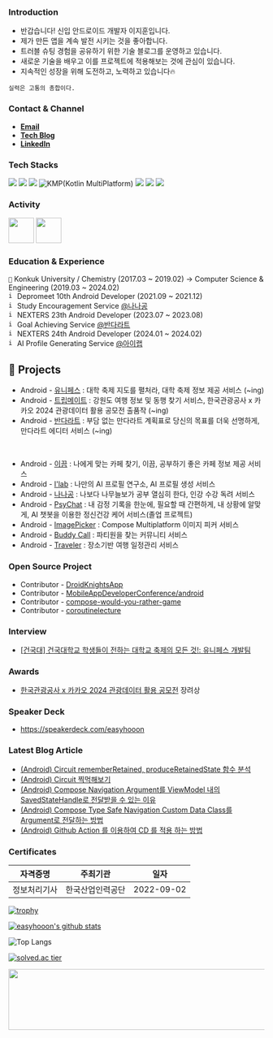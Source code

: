 ### **Introduction**

- 반갑습니다! 신입 안드로이드 개발자 이지훈입니다.
- 제가 만든 앱을 계속 발전 시키는 것을 좋아합니다.
- 트러블 슈팅 경험을 공유하기 위한 기술 블로그를 운영하고 있습니다.
- 새로운 기술을 배우고 이를 프로젝트에 적용해보는 것에 관심이 있습니다. 
- 지속적인 성장을 위해 도전하고, 노력하고 있습니다🔥

```
실력은 고통의 총합이다.
```

### **Contact & Channel**

- **[Email](mraz3068@gmail.com)**
- **[Tech Blog](https://velog.io/@mraz3068)**
- **[LinkedIn](https://www.linkedin.com/in/%EC%A7%80%ED%9B%88-%EC%9D%B4-ab2467220/)**


### **Tech Stacks**
<div>
  <img src="https://img.shields.io/badge/Android-3DDC84?style=for-the-badge&logo=android&logoColor=white"> 
  <img src="https://img.shields.io/badge/Kotlin-7F52FF?style=for-the-badge&logo=kotlin&logoColor=white"> 
  <img src="https://img.shields.io/badge/Jetpack-4285F4?style=for-the-badge&logo=jetpack-compose&logoColor=white"> 
  <img alt="KMP(Kotlin MultiPlatform)" src="https://img.shields.io/static/v1?style=for-the-badge&message=Kotlin+Multiplatform&color=4285F4&logo=Jetpack+Compose&logoColor=FFFFFF&label="/>
  <img src="https://img.shields.io/badge/Java-11B48A?style=for-the-badge&logo=java&logoColor=white">
  <img src="https://img.shields.io/badge/Firebase-FFCA28?style=for-the-badge&logo=firebase&logoColor=white">
  <img src="https://img.shields.io/badge/Python-306998?style=for-the-badge&logo=python&logoColor=white">

### **Activity**

[<img src="https://user-images.githubusercontent.com/70064912/192104232-022954a2-4cc7-4fe8-861e-5a83a1a49e30.png" width="50" height="50">](http://teamnexters.com/)
[<img src="https://github.com/easyhooon/easyhooon/assets/51016231/b7a40a20-f565-428f-a3c4-3c72c552cd6d" width="50" height="50">](https://www.depromeet.com/)

### **Education & Experience**
```🏫``` Konkuk University / Chemistry (2017.03 ~ 2019.02) -> Computer Science & Engineering (2019.03 ~ 2024.02)<br/>
<code><img width="13" height="13" alt="image" src="https://user-images.githubusercontent.com/51016231/200306491-55d3508d-6b85-48ab-b091-651a42f9783c.png"></code> Depromeet 10th Android Developer (2021.09 ~ 2021.12)<br/>
<code><img width="13" height="13" alt="image" src="https://user-images.githubusercontent.com/51016231/200248371-f9ce4b01-b6c4-4ffa-8264-06b186033901.png"></code> Study Encouragement Service [@나나공](https://play.google.com/store/apps/details?id=com.depromeet.sloth)<br/>
<code><img width="13" height="13" alt="image" src="https://github.com/easyhooon/easyhooon/assets/51016231/991cfb10-0dfe-43c0-88bb-9b799cb592ee.png"></code> NEXTERS 23th Android Developer (2023.07 ~ 2023.08)<br/>
<code><img width="13" height="13" alt="image" src="https://github.com/easyhooon/easyhooon/assets/51016231/12b78f23-1a57-49c7-951b-ce8fbfc73aa9.png"></code> Goal Achieving Service [@반다라트](https://play.google.com/store/apps/details?id=com.nexters.bandalart.android)<br/>
<code><img width="13" height="13" alt="image" src="https://github.com/easyhooon/easyhooon/assets/51016231/991cfb10-0dfe-43c0-88bb-9b799cb592ee.png"></code> NEXTERS 24th Android Developer (2024.01 ~ 2024.02)<br/>
<code><img width="13" height="13" alt="image" src="https://github.com/easyhooon/easyhooon/assets/51016231/ebd349df-3c2e-4835-8e5f-a447b3d96695.png"></code> AI Profile Generating Service [@아이랩](https://play.google.com/store/apps/details?id=com.nexters.ilab.android)<br/>

## 📌 Projects
- Android - [유니페스](https://github.com/Project-Unifest/unifest-android) : 대학 축제 지도를 펼처라, 대학 축제 정보 제공 서비스 (~ing)
- Android - [트립메이트](https://github.com/TeamTripmate/tripmate-android) : 강원도 여행 정보 및 동행 찾기 서비스, 한국관광공사 x 카카오 2024 관광데이터 활용 공모전 출품작  (~ing)
- Android - [반다라트](https://github.com/Nexters/BandalArt-Android) : 부담 없는 만다라트 계획표로 당신의 목표를 더욱 선명하게, 만다라트 에디터 서비스 (~ing)
<br>

- Android - [이끔](https://github.com/Wedemy/eggeum-android) : 나에게 맞는 카페 찾기, 이끔, 공부하기 좋은 카페 정보 제공 서비스
- Android - [I'lab](https://github.com/Nexters/ilab-android) : 나만의 AI 프로필 연구소, AI 프로필 생성 서비스
- Android - [나나공](https://github.com/depromeet/sloth-android) : 나보다 나무늘보가 공부 열심히 한다, 인강 수강 독려 서비스 
- Android - [PsyChat](https://github.com/KU-LAST/psychat-android) : 내 감정 기록을 한눈에, 필요할 때 간편하게, 내 상황에 알맞게, AI 챗봇을 이용한 정신건강 케어 서비스(졸업 프로젝트)
- Android - [ImagePicker](https://github.com/KwonDae/ImagePicker) : Compose Multiplatform 이미지 피커 서비스 
- Android - [Buddy Call](https://github.com/easyhooon/BuddyCall) : 파티원을 찾는 커뮤니티 서비스
- Android - [Traveler](https://github.com/heeheejj/Android-Traveler) : 장소기반 여행 일정관리 서비스

### Open Source Project
- Contributor - [DroidKnightsApp](https://github.com/droidknights/DroidKnightsApp)
- Contributor - [MobileAppDeveloperConference/android](https://github.com/MobileAppDeveloperConference/android)
- Contributor - [compose-would-you-rather-game](https://github.com/wisemuji/compose-would-you-rather-game)
- Contributor - [coroutinelecture](https://github.com/seyoungcho2/coroutinelecture)

### Interview
- [[건국대] 건국대학교 학생들이 전하는 대학교 축제의 모든 것!: 유니페스 개발팀](https://m.blog.naver.com/dreamkonkuk/223475025767?referrerCode=1)

### **Awards**
- [한국관광공사 x 카카오 2024 관광데이터 활용 공모전](https://www.2024tourapi.com/) 장려상 

### Speaker Deck
- https://speakerdeck.com/easyhooon

### Latest Blog Article
- [&lpar;Android&rpar; Circuit rememberRetained, produceRetainedState 함수 분석](https://velog.io/@mraz3068/Circuit-rememberRetained-produceRetainedState-Deep-Dive)
- [&lpar;Android&rpar; Circuit 찍먹해보기](https://velog.io/@mraz3068/Circuit-Try-Out)
- [&lpar;Android&rpar; Compose Navigation Argument를 ViewModel 내의 SavedStateHandle로 전달받을 수 있는 이유](https://velog.io/@mraz3068/Why-Compose-Navigation-Argument-Can-Be-Received-By-Savedstatehandle-In-Viewmodel)
- [&lpar;Android&rpar; Compose Type Safe Navigation Custom Data Class를 Argument로 전달하는 방법](https://velog.io/@mraz3068/Android-Compose-Type-Safe-Navigation-Custom-Data-Class-Argument-Delivery-Way)
- [&lpar;Android&rpar; Github Action 를 이용하여 CD 를 적용 하는 방법](https://velog.io/@mraz3068/Apply-Android-Github-Action-CD)
  
### **Certificates**
|자격증명|주최기관|일자|
|:----:|:----:|:----:|
|정보처리기사|한국산업인력공단|2022-09-02|
  
[![trophy](https://github-profile-trophy.vercel.app/?username=easyhooon&column=4&no-frame=true)](https://github.com/ryo-ma/github-profile-trophy)

[![easyhooon's github stats](https://github-readme-stats.vercel.app/api?username=easyhooon&count_private=true&custom_title=easyhooon&nbsp;&bg_color=30,b3bfff,ccdaff&title_color=FFFFFF&text_color=FFFFFF)](https://github.com/anuraghazra/github-readme-stats)
<br/>

![Top Langs](https://github-readme-stats.vercel.app/api/top-langs/?username=easyhooon&layout=compact&custom_title=Most&nbsp;Used&nbsp;Languages&bg_color=30,b3bfff,ccdaff&title_color=fff&text_color=fff&&hide=makefile,HTML)

[![solved.ac tier](http://mazassumnida.wtf/api/v2/generate_badge?boj=mraz3068)](https://solved.ac/mraz3068)

<a href="https://github.com/devxb/gitanimals">
  <img src="https://render.gitanimals.org/lines/{easyhooon}?pet-id=1" width="1000" height="120"/>
</a>

